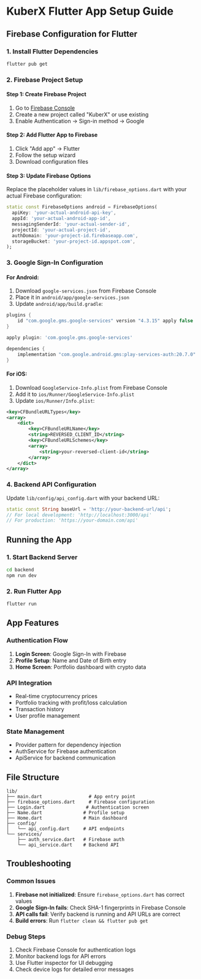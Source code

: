 # KuberX Flutter App Setup Guide

## Firebase Configuration for Flutter

### 1. Install Flutter Dependencies
```bash
flutter pub get
```

### 2. Firebase Project Setup

#### Step 1: Create Firebase Project
1. Go to [Firebase Console](https://console.firebase.google.com/)
2. Create a new project called "KuberX" or use existing
3. Enable Authentication → Sign-in method → Google

#### Step 2: Add Flutter App to Firebase
1. Click "Add app" → Flutter
2. Follow the setup wizard
3. Download configuration files

#### Step 3: Update Firebase Options
Replace the placeholder values in `lib/firebase_options.dart` with your actual Firebase configuration:

```dart
static const FirebaseOptions android = FirebaseOptions(
  apiKey: 'your-actual-android-api-key',
  appId: 'your-actual-android-app-id',
  messagingSenderId: 'your-actual-sender-id',
  projectId: 'your-actual-project-id',
  authDomain: 'your-project-id.firebaseapp.com',
  storageBucket: 'your-project-id.appspot.com',
);
```

### 3. Google Sign-In Configuration

#### For Android:
1. Download `google-services.json` from Firebase Console
2. Place it in `android/app/google-services.json`
3. Update `android/app/build.gradle`:

```gradle
plugins {
    id "com.google.gms.google-services" version "4.3.15" apply false
}

apply plugin: 'com.google.gms.google-services'

dependencies {
    implementation "com.google.android.gms:play-services-auth:20.7.0"
}
```

#### For iOS:
1. Download `GoogleService-Info.plist` from Firebase Console
2. Add it to `ios/Runner/GoogleService-Info.plist`
3. Update `ios/Runner/Info.plist`:

```xml
<key>CFBundleURLTypes</key>
<array>
    <dict>
        <key>CFBundleURLName</key>
        <string>REVERSED_CLIENT_ID</string>
        <key>CFBundleURLSchemes</key>
        <array>
            <string>your-reversed-client-id</string>
        </array>
    </dict>
</array>
```

### 4. Backend API Configuration
Update `lib/config/api_config.dart` with your backend URL:

```dart
static const String baseUrl = 'http://your-backend-url/api';
// For local development: 'http://localhost:3000/api'
// For production: 'https://your-domain.com/api'
```

## Running the App

### 1. Start Backend Server
```bash
cd backend
npm run dev
```

### 2. Run Flutter App
```bash
flutter run
```

## App Features

### Authentication Flow
1. **Login Screen**: Google Sign-In with Firebase
2. **Profile Setup**: Name and Date of Birth entry
3. **Home Screen**: Portfolio dashboard with crypto data

### API Integration
- Real-time cryptocurrency prices
- Portfolio tracking with profit/loss calculation
- Transaction history
- User profile management

### State Management
- Provider pattern for dependency injection
- AuthService for Firebase authentication
- ApiService for backend communication

## File Structure
```
lib/
├── main.dart                 # App entry point
├── firebase_options.dart     # Firebase configuration
├── Login.dart               # Authentication screen
├── Name.dart               # Profile setup
├── Home.dart               # Main dashboard
├── config/
│   └── api_config.dart     # API endpoints
└── services/
    ├── auth_service.dart   # Firebase auth
    └── api_service.dart    # Backend API
```

## Troubleshooting

### Common Issues
1. **Firebase not initialized**: Ensure `firebase_options.dart` has correct values
2. **Google Sign-In fails**: Check SHA-1 fingerprints in Firebase Console
3. **API calls fail**: Verify backend is running and API URLs are correct
4. **Build errors**: Run `flutter clean && flutter pub get`

### Debug Steps
1. Check Firebase Console for authentication logs
2. Monitor backend logs for API errors
3. Use Flutter inspector for UI debugging
4. Check device logs for detailed error messages
